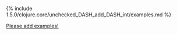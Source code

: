 {% include 1.5.0/clojure.core/unchecked_DASH_add_DASH_int/examples.md %}

[Please add examples!](https://github.com/arrdem/grimoire/edit/master/_includes/1.6.0/clojure.core/unchecked_DASH_add_DASH_int/examples.md)
